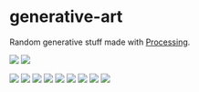 # generative-art

Random generative stuff made with [Processing](https://processing.org/).

<p align="left">
  <img src="sketch_190923/figure.jpg">
  <img src="sketch_190929a/figure.png">
</p>

![](sketch_190929c/movie.gif)
![](sketch_190929d/movie.gif)
![](sketch_191011a/movie.gif)
![](sketch_191014a/movie.gif)
![](sketch_191123c/movie.gif)
![](sketch_191214b/movie.gif)
![](sketch_191218b/movie.gif)
![](sketch_200107a/movie.gif)
![](sketch_200116a/movie.gif)
